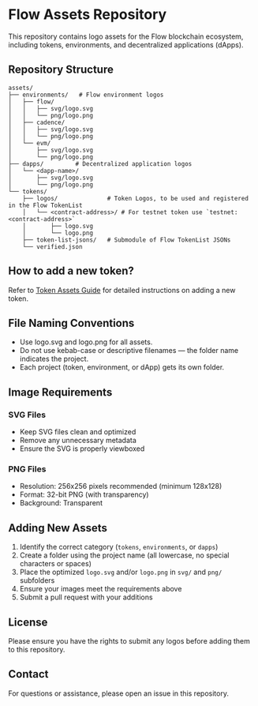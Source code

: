 # Flow Assets Repository

This repository contains logo assets for the Flow blockchain ecosystem, including tokens, environments, and decentralized applications (dApps).

## Repository Structure

```text
assets/
├── environments/   # Flow environment logos
│   ├── flow/
│   │   ├── svg/logo.svg
│   │   └── png/logo.png
│   ├── cadence/
│   │   ├── svg/logo.svg
│   │   └── png/logo.png
│   └── evm/
│       ├── svg/logo.svg
│       └── png/logo.png
├── dapps/         # Decentralized application logos
│   └── <dapp-name>/
│       ├── svg/logo.svg
│       └── png/logo.png
└── tokens/
    ├── logos/              # Token Logos, to be used and registered in the Flow TokenList
    │   └── <contract-address>/ # For testnet token use `testnet:<contract-address>`
    │       ├── logo.svg
    │       └── logo.png
    ├── token-list-jsons/   # Submodule of Flow TokenList JSONs
    └── verified.json
```

## How to add a new token?

Refer to [Token Assets Guide](tokens/README.md) for detailed instructions on adding a new token.

## File Naming Conventions

- Use logo.svg and logo.png for all assets.
- Do not use kebab-case or descriptive filenames — the folder name indicates the project.
- Each project (token, environment, or dApp) gets its own folder.

## Image Requirements

### SVG Files

- Keep SVG files clean and optimized
- Remove any unnecessary metadata
- Ensure the SVG is properly viewboxed

### PNG Files

- Resolution: 256x256 pixels recommended (minimum 128x128)
- Format: 32-bit PNG (with transparency)
- Background: Transparent

## Adding New Assets

1. Identify the correct category (`tokens`, `environments`, or `dapps`)
2. Create a folder using the project name (all lowercase, no special characters or spaces)
3. Place the optimized `logo.svg` and/or `logo.png` in `svg/` and `png/` subfolders
4. Ensure your images meet the requirements above
5. Submit a pull request with your additions

## License

Please ensure you have the rights to submit any logos before adding them to this repository.

## Contact

For questions or assistance, please open an issue in this repository.
